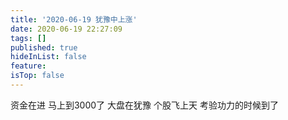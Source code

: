 ```yaml
---
title: '2020-06-19 犹豫中上涨'
date: 2020-06-19 22:27:09
tags: []
published: true
hideInList: false
feature: 
isTop: false
---
```

资金在进
马上到3000了
大盘在犹豫
个股飞上天
考验功力的时候到了
<!-- more -->
